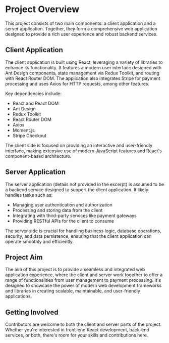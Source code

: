 # Project Overview

This project consists of two main components: a client application and a server application. Together, they form a comprehensive web application designed to provide a rich user experience and robust backend services.

## Client Application

The client application is built using React, leveraging a variety of libraries to enhance its functionality. It features a modern user interface designed with Ant Design components, state management via Redux Toolkit, and routing with React Router DOM. The application also integrates Stripe for payment processing and uses Axios for HTTP requests, among other features.

Key dependencies include:
- React and React DOM
- Ant Design
- Redux Toolkit
- React Router DOM
- Axios
- Moment.js
- Stripe Checkout

The client side is focused on providing an interactive and user-friendly interface, making extensive use of modern JavaScript features and React's component-based architecture.

## Server Application

The server application (details not provided in the excerpt) is assumed to be a backend service designed to support the client application. It likely handles tasks such as:
- Managing user authentication and authorization
- Processing and storing data from the client
- Integrating with third-party services like payment gateways
- Providing RESTful APIs for the client to consume

The server side is crucial for handling business logic, database operations, security, and data persistence, ensuring that the client application can operate smoothly and efficiently.

## Project Aim

The aim of this project is to provide a seamless and integrated web application experience, where the client and server work together to offer a range of functionalities from user management to payment processing. It's designed to showcase the power of modern web development frameworks and libraries in creating scalable, maintainable, and user-friendly applications.

## Getting Involved

Contributors are welcome to both the client and server parts of the project. Whether you're interested in front-end React development, back-end services, or both, there's room for your skills and contributions here.
